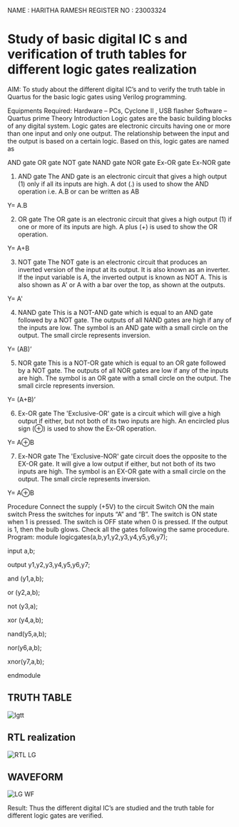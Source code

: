NAME : HARITHA RAMESH
REGISTER NO : 23003324
# Study of basic digital IC s and verification of truth tables for different logic gates realization
 AIM:
To study about the different digital IC’s and to verify the truth table in Quartus for the basic logic gates using Verilog programming.

Equipments Required:
Hardware – PCs, Cyclone II , USB flasher
Software – Quartus prime
Theory
Introduction
Logic gates are the basic building blocks of any digital system. Logic gates are electronic circuits having one or more than one input and only one output. The relationship between the input and the output is based on a certain logic. Based on this, logic gates are named as

AND gate
OR gate
NOT gate
NAND gate
NOR gate
Ex-OR gate
Ex-NOR gate
1) AND gate
The AND gate is an electronic circuit that gives a high output (1) only if all its inputs are high. A dot (.) is used to show the AND operation i.e. A.B or can be written as AB

Y= A.B

2) OR gate
The OR gate is an electronic circuit that gives a high output (1) if one or more of its inputs are high. A plus (+) is used to show the OR operation.

Y= A+B

3) NOT gate
The NOT gate is an electronic circuit that produces an inverted version of the input at its output. It is also known as an inverter. If the input variable is A, the inverted output is known as NOT A. This is also shown as A' or A with a bar over the top, as shown at the outputs.

Y= A'

4) NAND gate
This is a NOT-AND gate which is equal to an AND gate followed by a NOT gate. The outputs of all NAND gates are high if any of the inputs are low. The symbol is an AND gate with a small circle on the output. The small circle represents inversion.

Y= (AB)’

5) NOR gate
This is a NOT-OR gate which is equal to an OR gate followed by a NOT gate. The outputs of all NOR gates are low if any of the inputs are high. The symbol is an OR gate with a small circle on the output. The small circle represents inversion.

Y= (A+B)’

6) Ex-OR gate
The 'Exclusive-OR' gate is a circuit which will give a high output if either, but not both of its two inputs are high. An encircled plus sign (⊕) is used to show the Ex-OR operation.

Y= A⊕B

7) Ex-NOR gate
The 'Exclusive-NOR' gate circuit does the opposite to the EX-OR gate. It will give a low output if either, but not both of its two inputs are high. The symbol is an EX-OR gate with a small circle on the output. The small circle represents inversion.

Y= A⊕B

Procedure
Connect the supply (+5V) to the circuit
Switch ON the main switch
Press the switches for inputs “A” and “B”. The switch is ON state when 1 is pressed. The switch is OFF state when 0 is pressed.
If the output is 1, then the bulb glows.
Check all the gates following the same procedure.
Program:
module logicgates(a,b,y1,y2,y3,y4,y5,y6,y7);

input a,b;

output y1,y2,y3,y4,y5,y6,y7;

and (y1,a,b);

or (y2,a,b);

not (y3,a);

xor (y4,a,b);

nand(y5,a,b);

nor(y6,a,b);

xnor(y7,a,b);

endmodule    

## TRUTH TABLE
![lgtt](https://github.com/23003324/Study-of-basic-digital-IC-s-and-verification-of-truth-tables-for-different-logic-gates-realization-/assets/140035234/61a19d94-284e-4c7f-b457-af3cd2e200a7)

## RTL realization
![RTL LG](https://github.com/23003324/Study-of-basic-digital-IC-s-and-verification-of-truth-tables-for-different-logic-gates-realization-/assets/140035234/37a7a0fa-43ea-489e-8401-737770ece7f3)
## WAVEFORM
![LG WF](https://github.com/23003324/Study-of-basic-digital-IC-s-and-verification-of-truth-tables-for-different-logic-gates-realization-/assets/140035234/cd271f9d-2aef-4ff9-80fe-5929c1295e5b)


Result:
Thus the different digital IC’s are studied and the truth table for different logic gates are verified.
